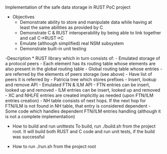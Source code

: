 Implementation of the safe data storage in RUST PoC project

- Objectives
	* Demonstrate ability to store and manipulate data while having at least the same abilities as provided by C
	* Demonstrate C & RUST interoperability by being able to link together and call C->RUST->C
	* Emulate (although simplified) real NSM subsystem
	* Demonstrate built-in unit testing

-Description
	* RUST library which in turn consists of:
		- Emulated storage of a protocol peers
			- Each element has its routing table whose elements are also present in the global routing table
		- Global routing table whose entries
			- are referred by the elements of peers storage (see above)
			- Have list of peers it is referred by
		- Patricia tree which stores prefixes
			- Insert, lookup and remove API
		- Emulated FTN & ILM API
			- FTN entries can be insert, looked up and removed
			- ILM entries can be insert, looked up and removed
			- XC and NHLFE entries are created implicitly as needed (upon FTN/ILM entries creation)
			- NH table consists of next hops. If the next hop for FTN/ILM is not found in NH table, that entry is considered dependent
			- Some code which handles dependent FTN/ILM entries handling (although it is not a complete implementation)

- How to build and run unittests
	To build, run ./build.sh from the project  root. It will build both RUST and C code and run unit tests, if the build was successful

- How to run
	./run.sh from the project root

		

